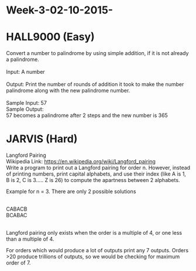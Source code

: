 # Week-3-02-10-2015-

# HALL9000 (Easy)

Convert a number to palindrome by using simple addition, if it is not already a palindrome.  
<br>
Input:  A number <br>
<br>
Output:  Print the number of rounds of addition it took to make the number palindrome along with the new palindrome number.   
<br>
Sample Input: 
57 <br>
Sample Output: 
<br>
57 becomes a palindrome after 2 steps and the new number is 365 

# JARVIS (Hard) 

Langford Pairing <br> 
Wikipedia Link: https://en.wikipedia.org/wiki/Langford_pairing <br>
Write a program to print out a Langford pairing for order n. However, instead of printing numbers, print capital alphabets, and use their index (like A is 1, B is 2, C is 3….. Z is 26) to compute the apartness between 2 alphabets. 

Example for n = 3. 
There are only 2 possible solutions 
<br>

<br> CABACB 
<br> BCABAC 

<br> Langford pairing only exists when the order is a multiple of 4, or one less than a multiple of 4.

For orders which would produce a lot of outputs print any 7 outputs. 
Orders >20 produce trillions of outputs, so we would be checking for maximum order of 7. 
